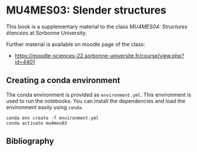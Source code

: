 # MU4MES03: Slender structures

This book is a supplementary material to the class *MU4MES04: Structures élancées* at Sorbonne University.

Further material is available on moodle page of the class:
- https://moodle-sciences-22.sorbonne-universite.fr/course/view.php?id=4401

## Creating a conda environment

The conda environment is provided as `environment.yml`. This environment is used to run the notebooks. You can install the dependencies and load the environment easily using `conda`.

```
conda env create -f environment.yml
conda activate mu4mes03
```

## Bibliography

```{bibliography} ../_bibliography/references.bib
```
